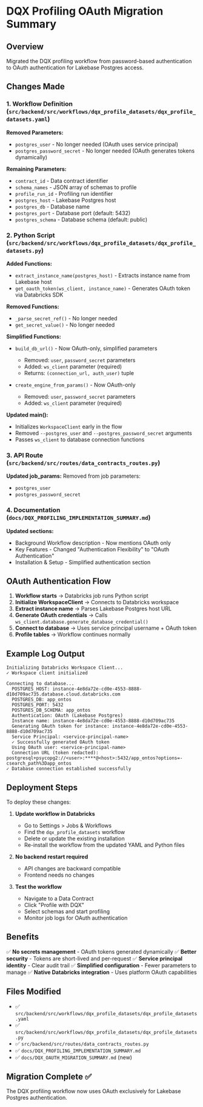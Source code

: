 # DQX Profiling OAuth Migration Summary

## Overview
Migrated the DQX profiling workflow from password-based authentication to OAuth authentication for Lakebase Postgres access.

## Changes Made

### 1. Workflow Definition (`src/backend/src/workflows/dqx_profile_datasets/dqx_profile_datasets.yaml`)

**Removed Parameters:**
- `postgres_user` - No longer needed (OAuth uses service principal)
- `postgres_password_secret` - No longer needed (OAuth generates tokens dynamically)

**Remaining Parameters:**
- `contract_id` - Data contract identifier
- `schema_names` - JSON array of schemas to profile
- `profile_run_id` - Profiling run identifier
- `postgres_host` - Lakebase Postgres host
- `postgres_db` - Database name
- `postgres_port` - Database port (default: 5432)
- `postgres_schema` - Database schema (default: public)

### 2. Python Script (`src/backend/src/workflows/dqx_profile_datasets/dqx_profile_datasets.py`)

**Added Functions:**
- `extract_instance_name(postgres_host)` - Extracts instance name from Lakebase host
- `get_oauth_token(ws_client, instance_name)` - Generates OAuth token via Databricks SDK

**Removed Functions:**
- `_parse_secret_ref()` - No longer needed
- `get_secret_value()` - No longer needed

**Simplified Functions:**
- `build_db_url()` - Now OAuth-only, simplified parameters
  - Removed: `user`, `password_secret` parameters
  - Added: `ws_client` parameter (required)
  - Returns: `(connection_url, auth_user)` tuple
  
- `create_engine_from_params()` - Now OAuth-only
  - Removed: `user`, `password_secret` parameters
  - Added: `ws_client` parameter (required)

**Updated main():**
- Initializes `WorkspaceClient` early in the flow
- Removed `--postgres_user` and `--postgres_password_secret` arguments
- Passes `ws_client` to database connection functions

### 3. API Route (`src/backend/src/routes/data_contracts_routes.py`)

**Updated job_params:**
Removed from job parameters:
- `postgres_user`
- `postgres_password_secret`

### 4. Documentation (`docs/DQX_PROFILING_IMPLEMENTATION_SUMMARY.md`)

**Updated sections:**
- Background Workflow description - Now mentions OAuth only
- Key Features - Changed "Authentication Flexibility" to "OAuth Authentication"
- Installation & Setup - Simplified authentication section

## OAuth Authentication Flow

1. **Workflow starts** → Databricks job runs Python script
2. **Initialize WorkspaceClient** → Connects to Databricks workspace
3. **Extract instance name** → Parses Lakebase Postgres host URL
4. **Generate OAuth credentials** → Calls `ws_client.database.generate_database_credential()`
5. **Connect to database** → Uses service principal username + OAuth token
6. **Profile tables** → Workflow continues normally

## Example Log Output

```
Initializing Databricks Workspace Client...
✓ Workspace client initialized

Connecting to database...
  POSTGRES_HOST: instance-4e8da72e-cd0e-4553-8888-d10d709ac735.database.cloud.databricks.com
  POSTGRES_DB: app_ontos
  POSTGRES_PORT: 5432
  POSTGRES_DB_SCHEMA: app_ontos
  Authentication: OAuth (Lakebase Postgres)
  Instance name: instance-4e8da72e-cd0e-4553-8888-d10d709ac735
  Generating OAuth token for instance: instance-4e8da72e-cd0e-4553-8888-d10d709ac735
  Service Principal: <service-principal-name>
  ✓ Successfully generated OAuth token
  Using OAuth user: <service-principal-name>
  Connection URL (token redacted): postgresql+psycopg2://<user>:****@<host>:5432/app_ontos?options=-csearch_path%3Dapp_ontos
✓ Database connection established successfully
```

## Deployment Steps

To deploy these changes:

1. **Update workflow in Databricks**
   - Go to Settings > Jobs & Workflows
   - Find the `dqx_profile_datasets` workflow
   - Delete or update the existing installation
   - Re-install the workflow from the updated YAML and Python files

2. **No backend restart required**
   - API changes are backward compatible
   - Frontend needs no changes

3. **Test the workflow**
   - Navigate to a Data Contract
   - Click "Profile with DQX"
   - Select schemas and start profiling
   - Monitor job logs for OAuth authentication

## Benefits

✅ **No secrets management** - OAuth tokens generated dynamically
✅ **Better security** - Tokens are short-lived and per-request
✅ **Service principal identity** - Clear audit trail
✅ **Simplified configuration** - Fewer parameters to manage
✅ **Native Databricks integration** - Uses platform OAuth capabilities

## Files Modified

- ✅ `src/backend/src/workflows/dqx_profile_datasets/dqx_profile_datasets.yaml`
- ✅ `src/backend/src/workflows/dqx_profile_datasets/dqx_profile_datasets.py`
- ✅ `src/backend/src/routes/data_contracts_routes.py`
- ✅ `docs/DQX_PROFILING_IMPLEMENTATION_SUMMARY.md`
- ✅ `docs/DQX_OAUTH_MIGRATION_SUMMARY.md` (new)

## Migration Complete ✅

The DQX profiling workflow now uses OAuth exclusively for Lakebase Postgres authentication.

